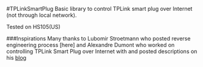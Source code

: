 #TPLinkSmartPlug
Basic library to control TPLink smart plug over Internet (not through local network).

Tested on HS105(US)


###Inspirations
Many thanks to Lubomir Stroetmann who posted reverse engineering process [here]
and Alexandre Dumont who worked on controlling TPLink Smart Plug over Internet with [](https://ifttt.com/) and posted descriptions on his [blog](http://itnerd.space/2017/01/22/how-to-control-your-tp-link-hs100-smartplug-from-internet/)